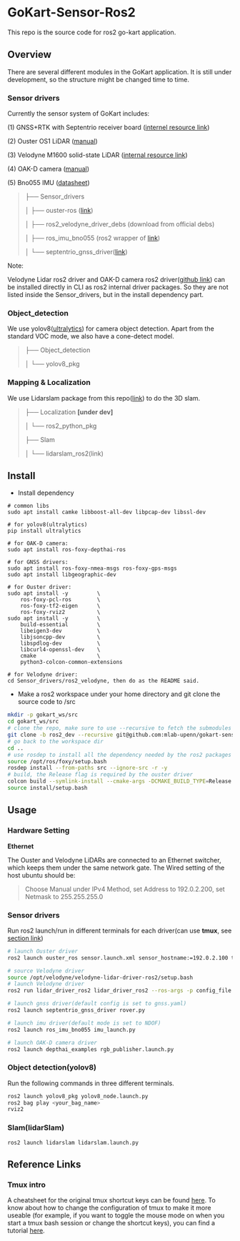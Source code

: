 # GoKart-Sensor-Ros2

This repo is the source code for ros2 go-kart application.



## Overview

There are several different modules in the GoKart application. It is still under development, so the structure  might be changed time to time.

### Sensor drivers

Currently the sensor system of GoKart includes:

(1) GNSS+RTK with Septentrio receiver board ([internel resource link](https://drive.google.com/drive/folders/1cNY-N6_Q-Gh8M3gbirDXrJNdaiElLbfh?usp=share_link))

(2) Ouster OS1 LiDAR ([manual](https://data.ouster.io/downloads/software-user-manual/software-user-manual-v2p0.pdf))

(3) Velodyne M1600 solid-state LiDAR ([internal resource link](https://drive.google.com/drive/folders/1519wXv9WTFysgB52GzT6PCQ7rEGvB3O7?usp=share_link))

(4) OAK-D camera ([manual](https://docs.luxonis.com/projects/hardware/en/latest/pages/BW1098OAK.html))

(5) Bno055 IMU ([datasheet](https://cdn-shop.adafruit.com/datasheets/BST_BNO055_DS000_12.pdf))

> ├── Sensor_drivers
>
> │   ├── ouster-ros ([link](https://github.com/ouster-lidar/ouster-ros/tree/ros2-foxy))
>
> │   ├── ros2_velodyne_driver_debs (download from official debs)
>
> │   ├── ros_imu_bno055 (ros2 wrapper of [link]())
>
> │   └── septentrio_gnss_driver([link]())

Note:  

Velodyne Lidar ros2 driver and OAK-D camera ros2 driver([github link](https://github.com/luxonis/depthai-ros)) can be installed directly in CLI as ros2 internal driver packages. So they are not listed inside the Sensor_drivers, but in the install dependency part.



### Object_detection

We use yolov8([ultralytics](https://docs.ultralytics.com/)) for camera object detection. Apart from the standard VOC mode, we also have a cone-detect model.

> ├── Object_detection
>
> │   └── yolov8_pkg



### Mapping & Localization

We use Lidarslam package from this repo([link](https://github.com/rsasaki0109/lidarslam_ros2)) to do the 3D slam. 

> ├── Localization **[under dev]**
>
> │   └── ros2_python_pkg
>
> ├── Slam
>
> │   └── lidarslam_ros2(link)
>
> 
>
> 

## Install

- Install dependency

```
# common libs
sudo apt install camke libboost-all-dev libpcap-dev libssl-dev

# for yolov8(ultralytics)
pip install ultralytics

# for OAK-D camera:
sudo apt install ros-foxy-depthai-ros

# for GNSS drivers:
sudo apt install ros-foxy-nmea-msgs ros-foxy-gps-msgs
sudo apt install libgeographic-dev

# for Ouster driver:
sudo apt install -y         \
	ros-foxy-pcl-ros        \
	ros-foxy-tf2-eigen      \
	ros-foxy-rviz2          \
sudo apt install -y         \
    build-essential         \
    libeigen3-dev           \
    libjsoncpp-dev          \
    libspdlog-dev           \
    libcurl4-openssl-dev    \
    cmake                   \
    python3-colcon-common-extensions

# for Velodyne driver:
cd Sensor_drivers/ros2_velodyne, then do as the README said.
```



- Make a ros2 workspace under your home directory and git clone the source code to /src

```bash
mkdir -p gokart_ws/src
cd gokart_ws/src
# clone the repo, make sure to use --recursive to fetch the submodules
git clone -b ros2_dev --recursive git@github.com:mlab-upenn/gokart-sensor.git
# go back to the workspace dir
cd ..
# use rosdep to install all the dependency needed by the ros2 packages
source /opt/ros/foxy/setup.bash
rosdep install --from-paths src --ignore-src -r -y
# build, the Release flag is required by the ouster driver
colcon build --symlink-install --cmake-args -DCMAKE_BUILD_TYPE=Release
source install/setup.bash
```



## Usage

### Hardware Setting

**Ethernet**

The Ouster and Velodyne LiDARs are connected to an Ethernet switcher, which keeps them under the same network gate. The Wired setting of the host ubuntu should be:

> Choose Manual under IPv4 Method, set Address to 192.0.2.200, set Netmask to 255.255.255.0





### Sensor drivers

Run ros2 launch/run in different terminals for each driver(can use **tmux**, see [section link](#tmux-intro))

```bash
# launch Ouster driver
ros2 launch ouster_ros sensor.launch.xml sensor_hostname:=192.0.2.100 timestamp_mode:=TIME_FROM_ROS_TIME

# source Velodyne driver
source /opt/velodyne/velodyne-lidar-driver-ros2/setup.bash
# launch Velodyne driver
ros2 run lidar_driver_ros2 lidar_driver_ros2 --ros-args -p config_file:=/opt/velodyne/velodyne-lidar-driver/config/lidar_driver_velarray_m1600.cfg

# launch gnss driver(default config is set to gnss.yaml)
ros2 launch septentrio_gnss_driver rover.py

# launch imu driver(default mode is set to NDOF)
ros2 launch ros_imu_bno055 imu_launch.py

# launch OAK-D camera driver
ros2 launch depthai_examples rgb_publisher.launch.py
```



### Object detection(yolov8)

Run the following commands in three different terminals.

```bash
ros2 launch yolov8_pkg yolov8_node.launch.py
ros2 bag play <your_bag_name>
rviz2
```



### Slam(lidarSlam)

```
ros2 launch lidarslam lidarslam.launch.py
```





## Reference Links

### Tmux intro

A cheatsheet for the original tmux shortcut keys can be found [here](https://tmuxcheatsheet.com/). To know about how to change the configuration of tmux to make it more  useable (for example, if you want to toggle the mouse mode on when you  start a tmux bash session or change the shortcut keys), you can find a  tutorial [here](https://www.hamvocke.com/blog/a-guide-to-customizing-your-tmux-conf/).

